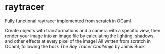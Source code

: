 # raytracer
Fully functional raytracer implemented from scratch in OCaml

Create objects with transformations and a camera with a specific view, then render your image into an image file by calculating the lighting, shadows, and other effects at every pixel of the image!
All written from scratch in OCaml, following the book *The Ray Tracer Challenge* by Jamis Buck
